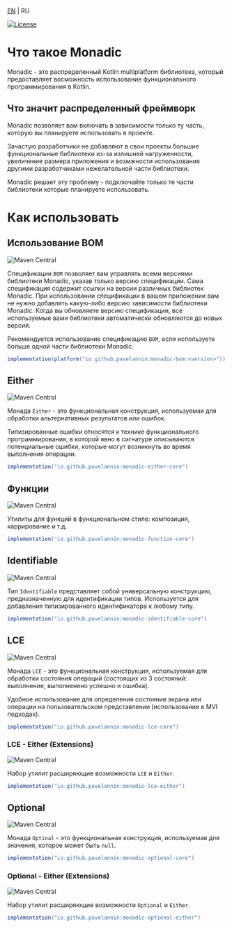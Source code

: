 [EN](README.md) | RU

[![License](https://img.shields.io/badge/License-Apache%202.0-blue.svg)](https://opensource.org/licenses/Apache-2.0)

# Что такое Monadic
Monadic - это распределенный Kotlin multiplatform библиотека, который предоставляет восможность использование 
функционального программирования в Kotlin.

## Что значит распределенный фреймворк
Monadic позволяет вам включать в зависимости только ту часть, которую вы планируете использовать в проекте.

Зачастую разработчики не добавляют в свои проекты большие функциональные библиотеки из-за излишней нагруженности, 
увеличение размера приложения и возмжности использования другими разработчиками нежелательной части библиотеки.

Monadic решает эту проблему - подключайте только те части библиотеки которые планируете использовать.

# Как использовать
## Использование BOM 
![Maven Central](https://img.shields.io/maven-central/v/io.github.pavelannin/monadic-bom?label=monadic-bom)

Спецификации `BOM` позволяет вам управлять всеми версиями библиотеки Monadic, указав только версию спецификации. 
Сама спецификация содержит ссылки на версии различных библиотек Monadic. При использовании спецификации в вашем приложении 
вам не нужно добавлять какую-либо версию зависимости библиотеки Monadic. Когда вы обновляете версию спецификации, 
все используемые вами библиотеки автоматически обновляются до новых версий.

Рекомендуется использование спецификацию `BOM`, если используете больше одной части библиотеки Monadic.

```gradle
implementation(platform("io.github.pavelannin:monadic-bom:<version>"))
```

## Either
![Maven Central](https://img.shields.io/maven-central/v/io.github.pavelannin/monadic-either-core?label=monadic-either-core)

Монада `Either` - это функциональная конструкция, используемая для обработки альтернативных результатов или ошибок. 

Типизированные ошибки относятся к технике функционального программирования, в которой явно в сигнатуре описываются потенциальные ошибки, 
которые могут возникнуть во время выполнения операции.

```gradle
implementation("io.github.pavelannin:monadic-either-core")
```

## Функции
![Maven Central](https://img.shields.io/maven-central/v/io.github.pavelannin/monadic-function-core?label=monadic-function-core)

Утилиты для функций в функциональном стиле: композиция, каррирование и т.д.

```gradle
implementation("io.github.pavelannin:monadic-function-core")
```

## Identifiable
![Maven Central](https://img.shields.io/maven-central/v/io.github.pavelannin/monadic-optional-core?label=monadic-identifiable-core)

Тип `Identifiable` представляет собой универсальную конструкцию, предназначенную для идентификации типов. 
Используется для добавления типизированного идентификатора к любому типу.

```gradle
implementation("io.github.pavelannin:monadic-identifiable-core")
```

## LCE
![Maven Central](https://img.shields.io/maven-central/v/io.github.pavelannin/monadic-lce-core?label=monadic-lce-core)

Монада `LCE` - это функциональная конструкция, используемая для обработки состояния операций (состоящих из 3 состояний: выполнение,
выполненено успешно и ошибка).

Удобное использование для определения состояния экрана или операции на пользовательском представлении 
(использование в MVI подходах).

```gradle
implementation("io.github.pavelannin:monadic-lce-core")
```

### LCE - Either (Extensions)
![Maven Central](https://img.shields.io/maven-central/v/io.github.pavelannin/monadic-lce-either?label=monadic-lce-either)

Набор утилит расширяющие возможности `LCE` и `Either`.

```gradle
implementation("io.github.pavelannin:monadic-lce-either")
```

## Optional
![Maven Central](https://img.shields.io/maven-central/v/io.github.pavelannin/monadic-optional-core?label=monadic-optional-core)

Монада `Optinal` - это функциональная конструкция, используемая для значения, которое может быть `null`.

```gradle
implementation("io.github.pavelannin:monadic-optional-core")
```

### Optional - Either (Extensions)
![Maven Central](https://img.shields.io/maven-central/v/io.github.pavelannin/monadic-optional-either?label=monadic-optional-either)

Набор утилит расширяющие возможности `Optional` и `Either`.

```gradle
implementation("io.github.pavelannin:monadic-optional-either")
```
